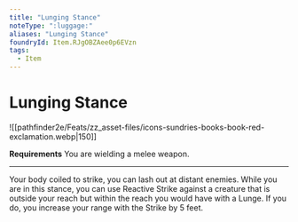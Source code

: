 ```yaml
---
title: "Lunging Stance"
noteType: ":luggage:"
aliases: "Lunging Stance"
foundryId: Item.RJgOBZAee0p6EVzn
tags:
  - Item
---
```


# Lunging Stance
![[pathfinder2e/Feats/zz_asset-files/icons-sundries-books-book-red-exclamation.webp|150]]

**Requirements** You are wielding a melee weapon.

* * *

Your body coiled to strike, you can lash out at distant enemies. While you are in this stance, you can use Reactive Strike against a creature that is outside your reach but within the reach you would have with a Lunge. If you do, you increase your range with the Strike by 5 feet.
